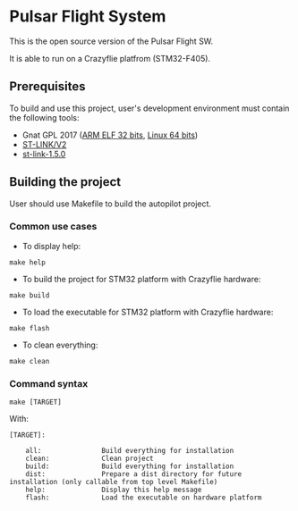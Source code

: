 Pulsar Flight System
====================

This is the open source version of the Pulsar Flight SW.

It is able to run on a Crazyflie platfrom (STM32-F405).

## Prerequisites

To build and use this project, user's development environment must contain the following tools:
- Gnat GPL 2017 ([ARM ELF 32 bits](http://mirrors.cdn.adacore.com/art/591c6413c7a447af2deed0e3), [Linux 64 bits](http://mirrors.cdn.adacore.com/art/591c6d80c7a447af2deed1d7))
- [ST-LINK/V2](https://www.st.com/en/development-tools/st-link-v2.html)
- [st-link-1.5.0](https://github.com/texane/stlink)

## Building the project

User should use Makefile to build the autopilot project.

### Common use cases

- To display help:
```
make help
```

- To build the project for STM32 platform with Crazyflie hardware:
```
make build
```

- To load the executable for STM32 platform with Crazyflie hardware:
```
make flash
```

- To clean everything:
```
make clean
```

### Command syntax

```
make [TARGET]
```

With:
```
[TARGET]:

    all:               Build everything for installation
    clean:             Clean project
    build:             Build everything for installation
    dist:              Prepare a dist directory for future installation (only callable from top level Makefile)
    help:              Display this help message
    flash:             Load the executable on hardware platform
```
